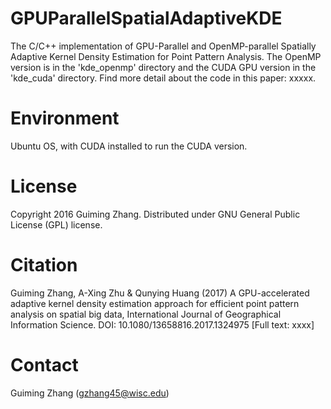 # GPUParallelSpatialAdaptiveKDE
The C/C++ implementation of GPU-Parallel and OpenMP-parallel Spatially Adaptive Kernel Density Estimation for Point Pattern Analysis. The OpenMP version is in the 'kde_openmp' directory and the CUDA GPU version in the 'kde_cuda' directory. Find more detail about the code in this paper: xxxxx.

# Environment
Ubuntu OS, with CUDA installed to run the CUDA version.

# License
Copyright 2016 Guiming Zhang. Distributed under GNU General Public License (GPL) license.

# Citation
Guiming Zhang, A-Xing Zhu & Qunying Huang (2017) A GPU-accelerated adaptive kernel density estimation approach for efficient point pattern analysis on spatial big data, International Journal of Geographical Information Science. DOI: 10.1080/13658816.2017.1324975 [Full text: xxxx]

# Contact
Guiming Zhang (gzhang45@wisc.edu)
